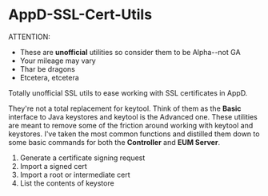 # AppD-SSL-Cert-Utils

ATTENTION: 
* These are **unofficial** utilities so consider them to be Alpha--not GA
* Your mileage may vary
* Thar be dragons
* Etcetera, etcetera

Totally unofficial SSL utils to ease working with SSL certificates in AppD.

They're not a total replacement for keytool. Think of them as the **Basic** interface to Java keystores and keytool is the Advanced one. These utilities are meant to remove some of the friction around working with keytool and keystores. I've taken the most common functions and distilled them down to some basic commands for both the **Controller** and **EUM Server**.

1. Generate a certificate signing request
1. Import a signed cert
1. Import a root or intermediate cert
1. List the contents of keystore
